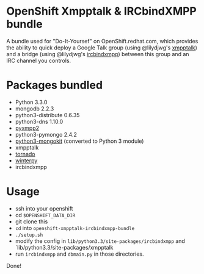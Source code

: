 # OpenShift Xmpptalk & IRCbindXMPP bundle

A bundle used for "Do-It-Yoursef" on OpenShift.redhat.com, which provides the ability to quick deploy a Google Talk group (using @lilydjwg's [xmpptalk](https://github.com/lilydjwg/xmpptalk)) and a bridge (using @lilydjwg's [ircbindxmpp](https://github.com/lilydjwg/ircbindxmpp)) between this group and an IRC channel you controls.

# Packages bundled

* Python 3.3.0
* mongodb 2.2.3
* python3-distribute 0.6.35
* python3-dns 1.10.0
* [pyxmpp2](https://github.com/lilydjwg/pyxmpp2)
* python3-pymongo 2.4.2
* [python3-mongokit](https://github.com/namlook/mongokit.git) (converted to Python 3 module)
* xmpptalk
* [tornado](https://github.com/facebook/tornado)
* [winterpy](https://github.com/lilydjwg/winterpy)
* ircbindxmpp

# Usage 

* ssh into your openshift
* cd `$OPENSHIFT_DATA_DIR`
* git clone this
* `cd` into `openshift-xmpptalk-ircbindxmpp-bundle`
* `./setup.sh`
* modify the config in `lib/python3.3/site-packages/ircbindxmpp` and `lib/python3.3/site-packages/xmpptalk
* run `ircbindxmpp` and `dbmain.py` in those directories.

Done!
